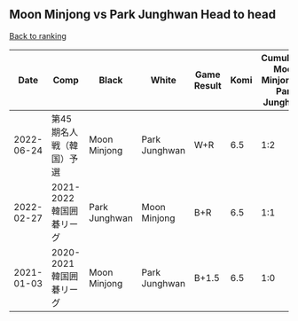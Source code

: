 ## Moon Minjong vs Park Junghwan Head to head

[Back to ranking](../../index.md)




| **Date** | **Comp** | **Black** | **White** | **Game Result** | **Komi** | **Cumulative Moon Minjong Vs Park Junghwan** | **Moon Minjong Streak** | **Park Junghwan Streak** | 
| --- | --- | --- | --- | --- | --- | --- | --- | --- |
| 2022-06-24 | 第45期名人戦（韓国）予選 | Moon Minjong | Park Junghwan | W+R | 6.5 | 1:2 | 0 | 2 | 
| 2022-02-27 | 2021-2022韓国囲碁リーグ | Park Junghwan | Moon Minjong | B+R | 6.5 | 1:1 | 0 | 1 | 
| 2021-01-03 | 2020-2021韓国囲碁リーグ | Moon Minjong | Park Junghwan | B+1.5 | 6.5 | 1:0 | 1 | 0 |




